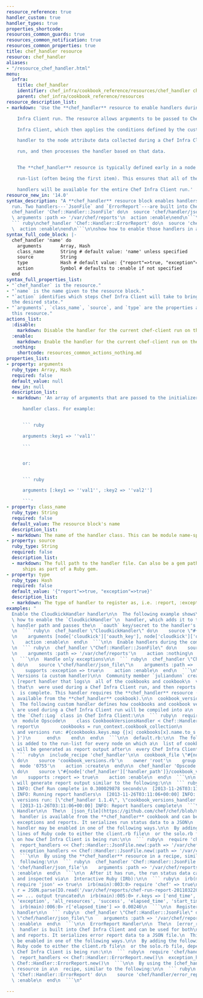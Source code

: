 ```yaml
---
resource_reference: true
handler_custom: true
handler_types: true
properties_shortcode: 
resources_common_guards: true
resources_common_notification: true
resources_common_properties: true
title: chef_handler resource
resource: chef_handler
aliases:
- "/resource_chef_handler.html"
menu:
  infra:
    title: chef_handler
    identifier: chef_infra/cookbook_reference/resources/chef_handler chef_handler
    parent: chef_infra/cookbook_reference/resources
resource_description_list:
- markdown: 'Use the **chef_handler** resource to enable handlers during a Chef

    Infra Client run. The resource allows arguments to be passed to Chef

    Infra Client, which then applies the conditions defined by the custom

    handler to the node attribute data collected during a Chef Infra Client

    run, and then processes the handler based on that data.


    The **chef_handler** resource is typically defined early in a node''s

    run-list (often being the first item). This ensures that all of the

    handlers will be available for the entire Chef Infra Client run.'
resource_new_in: '14.0'
syntax_description: "A **chef_handler** resource block enables handlers during a chef-client\n\
  run. Two handlers---`JsonFile` and `ErrorReport`---are built into Chef:\n\n``` ruby\n\
  chef_handler 'Chef::Handler::JsonFile' do\n  source 'chef/handler/json_file'\n \
  \ arguments :path => '/var/chef/reports'\n  action :enable\nend\n```\n\nand:\n\n\
  ``` ruby\nchef_handler 'Chef::Handler::ErrorReport' do\n  source 'chef/handler/error_report'\n\
  \  action :enable\nend\n```\n\nshow how to enable those handlers in a recipe."
syntax_full_code_block: |-
  chef_handler 'name' do
    arguments       Array, Hash
    class_name      String # default value: 'name' unless specified
    source          String
    type            Hash # default value: {"report"=>true, "exception"=>true}
    action          Symbol # defaults to :enable if not specified
  end
syntax_full_properties_list:
- "`chef_handler` is the resource."
- "`name` is the name given to the resource block."
- "`action` identifies which steps Chef Infra Client will take to bring the node into
  the desired state."
- "`arguments`, `class_name`, `source`, and `type` are the properties available to
  this resource."
actions_list:
  :disable:
    markdown: Disable the handler for the current chef-client run on the current node.
  :enable:
    markdown: Enable the handler for the current chef-client run on the current node.
  :nothing:
    shortcode: resources_common_actions_nothing.md
properties_list:
- property: arguments
  ruby_type: Array, Hash
  required: false
  default_value: null
  new_in: null
  description_list:
  - markdown: 'An array of arguments that are passed to the initializer for the

      handler class. For example:


      ``` ruby

      arguments :key1 => ''val1''

      ```


      or:


      ``` ruby

      arguments [:key1 => ''val1'', :key2 => ''val2'']

      ```'
- property: class_name
  ruby_type: String
  required: false
  default_value: The resource block's name
  description_list:
  - markdown: The name of the handler class. This can be module name-spaced.
- property: source
  ruby_type: String
  required: false
  description_list:
  - markdown: The full path to the handler file. Can also be a gem path if the handler
      ships as part of a Ruby gem.
- property: type
  ruby_type: Hash
  required: false
  default_value: '{"report"=>true, "exception"=>true}'
  description_list:
  - markdown: The type of handler to register as, i.e. :report, :exception or both.
examples: "
  Enable the CloudkickHandler handler\n\n  The following example shows\
  \ how to enable the `CloudkickHandler`\n  handler, which adds it to the default\
  \ handler path and passes the\n  `oauth` key/secret to the handler's initializer:\n\
  \n  ``` ruby\n  chef_handler \"CloudkickHandler\" do\n    source \"#{node['chef_handler']['handler_path']}/cloudkick_handler.rb\"\
  \n    arguments [node['cloudkick']['oauth_key'], node['cloudkick']['oauth_secret']]\n\
  \    action :enable\n  end\n  ```\n\n  Enable handlers during the compile phase\n\
  \n  ``` ruby\n  chef_handler \"Chef::Handler::JsonFile\" do\n    source \"chef/handler/json_file\"\
  \n    arguments :path => '/var/chef/reports'\n    action :nothing\n  end.run_action(:enable)\n\
  \  ```\n\n  Handle only exceptions\n\n  ``` ruby\n  chef_handler \"Chef::Handler::JsonFile\"\
  \ do\n    source \"chef/handler/json_file\"\n    arguments :path => '/var/chef/reports'\n\
  \    supports :exception => true\n    action :enable\n  end\n  ```\n\n  Cookbook\
  \ Versions (a custom handler)\n\n  Community member `juliandunn` created a custom\
  \ [report handler that logs\n  all of the cookbooks and cookbook\n  versions](https://github.com/juliandunn/cookbook_versions_handler)\
  \ that\n  were used during a Chef Infra Client run, and then reports after the run\n\
  \  is complete. This handler requires the **chef_handler** resource (which\n  is\
  \ available from the **chef_handler** cookbook).\n\n  cookbook_versions.rb:\n\n\
  \  The following custom handler defines how cookbooks and cookbook versions\n  that\
  \ are used during a Chef Infra Client run will be compiled into a\n  report using\
  \ the `Chef::Log` class in Chef Infra Client:\n\n  ``` ruby\n  require 'chef/log'\n\
  \n  module Opscode\n    class CookbookVersionsHandler < Chef::Handler\n\n      def\
  \ report\n        cookbooks = run_context.cookbook_collection\n        Chef::Log.info('Cookbooks\
  \ and versions run: #{cookbooks.keys.map {|x| cookbooks[x].name.to_s + ' ' + cookbooks[x].version}\
  \ }')\n      end\n    end\n  end\n  ```\n\n  default.rb:\n\n  The following recipe\
  \ is added to the run-list for every node on which a\n  list of cookbooks and versions\
  \ will be generated as report output after\n  every Chef Infra Client run.\n\n \
  \ ``` ruby\n  include_recipe 'chef_handler'\n\n  cookbook_file \"#{node['chef_handler']['handler_path']}/cookbook_versions.rb\"\
  \ do\n    source 'cookbook_versions.rb'\n    owner 'root'\n    group 'root'\n  \
  \  mode '0755'\n    action :create\n  end\n\n  chef_handler 'Opscode::CookbookVersionsHandler'\
  \ do\n    source \"#{node['chef_handler']['handler_path']}/cookbook_versions.rb\"\
  \n    supports :report => true\n    action :enable\n  end\n  ```\n\n  This recipe\
  \ will generate report output similar to the following:\n\n  ``` ruby\n  [2013-11-26T03:11:06+00:00]\
  \ INFO: Chef Run complete in 0.300029878 seconds\n  [2013-11-26T03:11:06+00:00]\
  \ INFO: Running report handlers\n  [2013-11-26T03:11:06+00:00] INFO: Cookbooks and\
  \ versions run: [\"chef_handler 1.1.4\", \"cookbook_versions_handler 1.0.0\"]\n\
  \  [2013-11-26T03:11:06+00:00] INFO: Report handlers complete\n  ```\n\n  JsonFile\
  \ Handler\n\n  The\n  [json_file](https://github.com/chef/chef/blob/master/lib/chef/handler/json_file.rb)\n\
  \  handler is available from the **chef_handler** cookbook and can be used\n  with\
  \ exceptions and reports. It serializes run status data to a JSON\n  file. This\
  \ handler may be enabled in one of the following ways.\n\n  By adding the following\
  \ lines of Ruby code to either the client.rb file\n  or the solo.rb file, depending\
  \ on how Chef Infra Client is being run:\n\n  ``` ruby\n  require 'chef/handler/json_file'\n\
  \  report_handlers << Chef::Handler::JsonFile.new(:path => '/var/chef/reports')\n\
  \  exception_handlers << Chef::Handler::JsonFile.new(:path => '/var/chef/reports')\n\
  \  ```\n\n  By using the **chef_handler** resource in a recipe, similar to the\n\
  \  following:\n\n  ``` ruby\n  chef_handler 'Chef::Handler::JsonFile' do\n    source\
  \ 'chef/handler/json_file'\n    arguments :path => '/var/chef/reports'\n    action\
  \ :enable\n  end\n  ```\n\n  After it has run, the run status data can be loaded\
  \ and inspected via\n  Interactive Ruby (IRb):\n\n  ``` ruby\n  irb(main):002:0>\
  \ require 'json' => true\n  irb(main):003:0> require 'chef' => true\n  irb(main):004:0>\
  \ r = JSON.parse(IO.read('/var/chef/reports/chef-run-report-20110322060731.json'))\
  \ => ... output truncated\n  irb(main):005:0> r.keys => ['end_time', 'node', 'updated_resources',\
  \ 'exception', 'all_resources', 'success', 'elapsed_time', 'start_time', 'backtrace']\n\
  \  irb(main):006:0> r['elapsed_time'] => 0.00246\n  ```\n\n  Register the JsonFile\
  \ handler\n\n  ``` ruby\n  chef_handler \"Chef::Handler::JsonFile\" do\n    source\
  \ \"chef/handler/json_file\"\n    arguments :path => '/var/chef/reports'\n    action\
  \ :enable\n  end\n  ```\n\n  ErrorReport Handler\n\n  The\n  [error_report](https://github.com/chef/chef/blob/master/lib/chef/handler/error_report.rb)\n\
  \  handler is built into Chef Infra Client and can be used for both\n  exceptions\
  \ and reports. It serializes error report data to a JSON file.\n  This handler may\
  \ be enabled in one of the following ways.\n\n  By adding the following lines of\
  \ Ruby code to either the client.rb file\n  or the solo.rb file, depending on how\
  \ Chef Infra Client is being run:\n\n  ``` ruby\n  require 'chef/handler/error_report'\n\
  \  report_handlers << Chef::Handler::ErrorReport.new()\n  exception_handlers <<\
  \ Chef::Handler::ErrorReport.new()\n  ```\n\n  By using the [chef_handler](/resources/chef_handler/)\
  \ resource in a\n  recipe, similar to the following:\n\n  ``` ruby\n  chef_handler\
  \ 'Chef::Handler::ErrorReport' do\n    source 'chef/handler/error_report'\n    action\
  \ :enable\n  end\n  ```\n"

---
```

